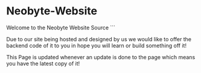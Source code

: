 # Neobyte-Website

Welcome to the Neobyte Website Source ```

Due to our site being hosted and designed by us we would like to offer the backend code of it to you in hope you will learn or build something off it!

This Page is updated whenever an update is done to the page which means you have the latest copy of it!

```
